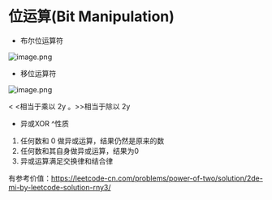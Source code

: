 # 位运算(Bit Manipulation)

- 布尔位运算符

![image.png](https://i.loli.net/2021/07/09/cdDyuXIieLWUmPZ.png)

- 移位运算符

![image.png](https://i.loli.net/2021/07/09/JtFoTQ26iuEY4sL.png)

 < <相当于乘以 2y 。>>相当于除以 2y

- 异或XOR ^性质
1. 任何数和 0 做异或运算，结果仍然是原来的数
2. 任何数和其自身做异或运算，结果为0
3. 异或运算满足交换律和结合律


有参考价值：https://leetcode-cn.com/problems/power-of-two/solution/2de-mi-by-leetcode-solution-rny3/